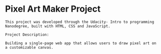 # Pixel Art Maker Project

    This project was developed through the Udacity- Intro to programming Nanodegree, built with HTML, CSS and JavaScript.

    Project Description:
    
    Building a single-page web app that allows users to draw pixel art on a customizable canvas.


